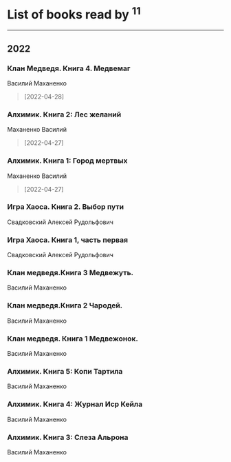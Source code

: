 # List of books read by [](https://plus.google.com/u/0/101923253879668330026/)<sup>11</sup>
---

## 2022

### Клан Медведя. Книга 4. Медвемаг
Василий Маханенко
> [2022-04-28] 


### Алхимик. Книга 2: Лес желаний
Маханенко Василий
> [2022-04-27] 


### Алхимик. Книга 1: Город мертвых
Маханенко Василий
> [2022-04-27] 


### Игра Хаоса. Книга 2. Выбор пути
Свадковский Алексей Рудольфович


### Игра Хаоса. Книга 1, часть первая
Свадковский Алексей Рудольфович


### Клан медведя.Книга 3 Медвежуть.
Василий Маханенко


### Клан медведя.Книга 2 Чародей.
Василий Маханенко


### Клан медведя. Книга 1 Медвежонок.
Василий Маханенко


### Алхимик. Книга 5: Копи Тартила
Василий Маханенко


### Алхимик. Книга 4: Журнал Иср Кейла
Василий Маханенко


### Алхимик. Книга 3: Слеза Альрона
Василий Маханенко



